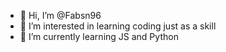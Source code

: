 - 👋 Hi, I’m @Fabsn96
- 👀 I’m interested in learning coding just as a skill
- 🌱 I’m currently learning JS and Python


<!---
Fabsn96/Fabsn96 is a ✨ special ✨ repository because its `README.md` (this file) appears on your GitHub profile.
You can click the Preview link to take a look at your changes.
--->
